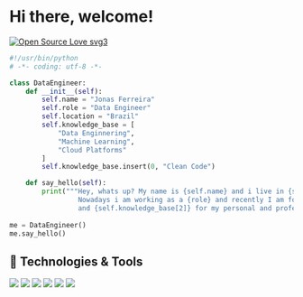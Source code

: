 # Hi there, welcome!

[![Open Source Love svg3](https://badges.frapsoft.com/os/v3/open-source.svg?v=103)](https://github.com/ellerbrock/open-source-badges/)


```python
#!/usr/bin/python
# -*- coding: utf-8 -*-

class DataEngineer:
    def __init__(self):
        self.name = "Jonas Ferreira"
        self.role = "Data Engineer"
        self.location = "Brazil"
        self.knowledge_base = [
            "Data Enginnering",
            "Machine Learning",
            "Cloud Platforms"
        ]
        self.knowledge_base.insert(0, "Clean Code")

    def say_hello(self):
        print("""Hey, whats up? My name is {self.name} and i live in {self.location}. 
                 Nowadays i am working as a {role} and recently I am focusing on {self.knowledge_base[0]} 
                 and {self.knowledge_base[2]} for my personal and professional growth.""")
       
me = DataEngineer()
me.say_hello()

```

## 🔧 Technologies & Tools

![](https://img.shields.io/badge/OS-Linux-informational?style=flat&logo=linux&logoColor=white&color=blueviolet)
![](https://img.shields.io/badge/Editor-VS_Code-informational?style=flat&logo=visual-studio-code&logoColor=white&color=blueviolet)
![](https://img.shields.io/badge/Code-Python-informational?style=flat&logo=python&logoColor=white&color=blueviolet)
![](https://img.shields.io/badge/Shell-Bash-informational?style=flat&logo=gnu-bash&logoColor=white&color=blueviolet)
![](https://img.shields.io/badge/Tools-PostgreSQL-informational?style=flat&logo=postgresql&logoColor=white&color=blueviolet)
![](https://img.shields.io/badge/Tools-Docker-informational?style=flat&logo=docker&logoColor=white&color=blueviolet)
